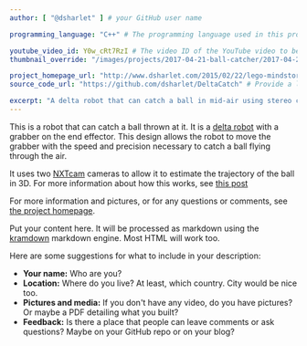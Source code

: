 ```yaml
---
author: [ "@dsharlet" ] # your GitHub user name

programming_language: "C++" # The programming language used in this project

youtube_video_id: Y0w_cRt7RzI # The video ID of the YouTube video to be displayed with this post
thumbnail_override: "/images/projects/2017-04-21-ball-catcher/2017-04-21-delta-robot.jpg" # If you don't have a YouTube video (or the video thumbnail isn't good) you can uncomment this line to set your own image for the project. 

project_homepage_url: "http://www.dsharlet.com/2015/02/22/lego-mindstorms-delta-robot-catching-ball-stereo-vision/" # Homepage for this project
source_code_url: "https://github.com/dsharlet/DeltaCatch" # Provide a link to your code

excerpt: "A delta robot that can catch a ball in mid-air using stereo cameras." # A short summary of your project. This can be a sentence or a paragraph, but it's recommended to keep it under 3 sentences.
---
```


This is a robot that can catch a ball thrown at it.
It is a [delta robot](https://en.wikipedia.org/wiki/Delta_robot) with a grabber on the end effector.
This design allows the robot to move the grabber with the speed and precision necessary to catch a ball flying through the air.

It uses two [NXTcam](http://www.mindsensors.com/ev3-and-nxt/14-vision-subsystem-camera-for-nxt-or-ev3-nxtcam-v4) cameras to allow it to estimate the trajectory of the ball in 3D.
For more information about how this works, see [this post](http://www.dsharlet.com/2016/09/11/estimating-the-3d-trajectory-of-a-flying-object-from-2d-observations/)

For more information and pictures, or for any questions or comments, see [the project homepage](http://www.dsharlet.com/2015/02/22/lego-mindstorms-delta-robot-catching-ball-stereo-vision/).

Put your content here. It will be processed as markdown using the 
[kramdown](https://kramdown.gettalong.org/syntax.html) markdown engine.
Most HTML will work too.

Here are some suggestions for what to include in your description:

- **Your name:** Who are you?
- **Location:** Where do you live? At least, which country. City would be nice too.
- **Pictures and media:** If you don't have any video, do you have pictures? Or maybe a PDF detailing what you built?
- **Feedback:** Is there a place that people can leave comments or ask questions? Maybe on your GitHub repo or on your blog?
